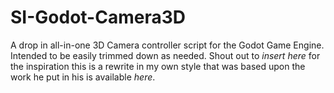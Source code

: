 # SI-Godot-Camera3D
A drop in all-in-one 3D Camera controller script for the Godot Game Engine. Intended to be easily trimmed down as needed. Shout out to *insert here* for the inspiration this is a rewrite in my own style that was based upon the work he put in his is available *here*.
